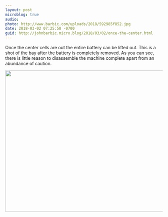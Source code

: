 ```yaml
---
layout: post
microblog: true
audio: 
photo: http://www.barbic.com/uploads/2018/592985f852.jpg
date: 2018-03-02 07:25:58 -0700
guid: http://johnbarbic.micro.blog/2018/03/02/once-the-center.html
---
```

Once the center cells are out the entire battery can be lifted out.  This is a shot of the bay after the battery is completely removed.  As you can see, there is little reason to disassemble the machine complete apart from an abundance of caution.

<img src="http://www.barbic.com/uploads/2018/592985f852.jpg" width="600" height="450" />
